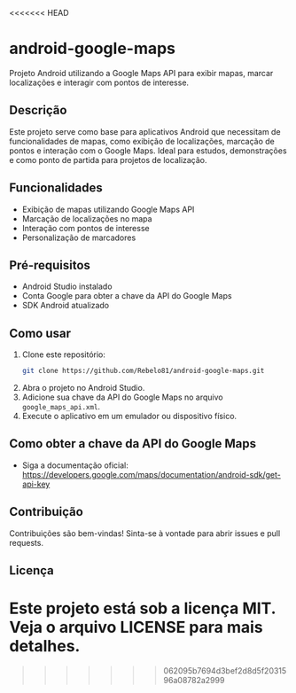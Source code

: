 <<<<<<< HEAD
# android-google-maps

Projeto Android utilizando a Google Maps API para exibir mapas, marcar localizações e interagir com pontos de interesse.

## Descrição
Este projeto serve como base para aplicativos Android que necessitam de funcionalidades de mapas, como exibição de localizações, marcação de pontos e interação com o Google Maps. Ideal para estudos, demonstrações e como ponto de partida para projetos de localização.

## Funcionalidades
- Exibição de mapas utilizando Google Maps API
- Marcação de localizações no mapa
- Interação com pontos de interesse
- Personalização de marcadores

## Pré-requisitos
- Android Studio instalado
- Conta Google para obter a chave da API do Google Maps
- SDK Android atualizado

## Como usar
1. Clone este repositório:
   ```sh
   git clone https://github.com/Rebelo81/android-google-maps.git
   ```
2. Abra o projeto no Android Studio.
3. Adicione sua chave da API do Google Maps no arquivo `google_maps_api.xml`.
4. Execute o aplicativo em um emulador ou dispositivo físico.

## Como obter a chave da API do Google Maps
- Siga a documentação oficial: https://developers.google.com/maps/documentation/android-sdk/get-api-key

## Contribuição
Contribuições são bem-vindas! Sinta-se à vontade para abrir issues e pull requests.

## Licença
Este projeto está sob a licença MIT. Veja o arquivo LICENSE para mais detalhes.
=======

>>>>>>> 062095b7694d3bef2d8d5f2031596a08782a2999
